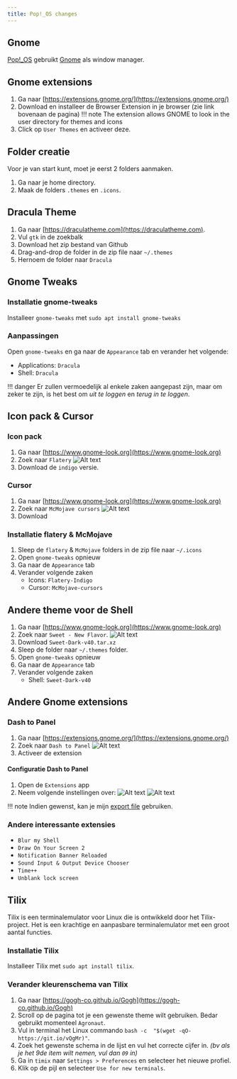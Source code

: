 ```yaml
---
title: Pop!_OS changes
---
```


## Gnome

[Pop!_OS](./popos.md) gebruikt [Gnome](../../gnome.md) als window manager.

## Gnome extensions

1. Ga naar [https://extensions.gnome.org/](https://extensions.gnome.org/)
2. Download en installeer de Browser Extension in je browser (zie link bovenaan de pagina)
    !!! note
        The extension allows GNOME to look in  the user directory for themes and icons  
3. Click op `User Themes` en activeer deze.

## Folder creatie

Voor je van start kunt, moet je eerst 2 folders aanmaken.

1. Ga naar je home directory.
2. Maak de folders `.themes` en `.icons`.

## Dracula Theme

1. Ga naar [https://draculatheme.com](https://draculatheme.com).
2. Vul `gtk` in de zoekbalk
3. Download het zip bestand van Github
4. Drag-and-drop de folder in de zip file naar `~/.themes`
5. Hernoem de folder naar `Dracula`

## Gnome Tweaks

### Installatie gnome-tweaks

Installeer `gnome-tweaks` met `sudo apt install gnome-tweaks`

### Aanpassingen

Open `gnome-tweaks` en ga naar de `Appearance` tab en verander het volgende:

- Applications: `Dracula`
- Shell: `Dracula`

!!! danger
    Er zullen vermoedelijk al enkele zaken aangepast zijn, maar om zeker te zijn, is het best om *uit te loggen* en *terug in te loggen*.

## Icon pack & Cursor

### Icon pack

1. Ga naar [https://www.gnome-look.org](https://www.gnome-look.org)
2. Zoek naar `Flatery`
    ![Alt text](image-1.png)
3. Download de `indigo` versie.

### Cursor

1. Ga naar [https://www.gnome-look.org](https://www.gnome-look.org)
2. Zoek naar `McMojave cursors`
    ![Alt text](image.png)
3. Download

### Installatie flatery & McMojave

1. Sleep de `flatery` & `McMojave` folders in de zip file naar `~/.icons`
2. Open `gnome-tweaks` opnieuw
3. Ga naar de `Appearance` tab
4. Verander volgende zaken
    - Icons: `Flatery-Indigo`
    - Cursor: `McMojave-cursors`

## Andere theme voor de Shell

1. Ga naar [https://www.gnome-look.org](https://www.gnome-look.org)
2. Zoek naar `Sweet - New Flavor`.
    ![Alt text](image-2.png)
3. Download `Sweet-Dark-v40.tar.xz`
4. Sleep de folder naar `~/.themes` folder.
5. Open `gnome-tweaks` opnieuw
6. Ga naar de `Appearance` tab
7. Verander volgende zaken
    - Shell: `Sweet-Dark-v40`

## Andere Gnome extensions

### Dash to Panel

1. Ga naar [https://extensions.gnome.org/](https://extensions.gnome.org/)
2. Zoek naar `Dash to Panel`
    ![Alt text](image-3.png)
3. Activeer de extension

#### Configuratie Dash to Panel

1. Open de `Extensions` app
2. Neem volgende instellingen over:
    ![Alt text](image-6.png)
    ![Alt text](image-5.png)

!!! note
    Indien gewenst, kan je mijn [export file](../../../_assets/files/dash-to-panel) gebruiken.

### Andere interessante extensies

- `Blur my Shell`
- `Draw On Your Screen 2`
- `Notification Banner Reloaded`
- `Sound Input & Output Device Chooser`
- `Time++`
- `Unblank lock screen`

## Tilix

Tilix is een terminalemulator voor Linux die is ontwikkeld door het Tilix-project. Het is een krachtige en aanpasbare terminalemulator met een groot aantal functies.

### Installatie Tilix

Installeer Tilix met `sudo apt install tilix`.

### Verander kleurenschema van Tilix

1. Ga naar [https://gogh-co.github.io/Gogh](https://gogh-co.github.io/Gogh)
2. Scroll op de pagina tot je een gewenste theme wilt gebruiken. Bedar gebruikt momenteel `Agronaut`.
3. Vul in terminal het Linux commando `bash -c  "$(wget -qO- https://git.io/vQgMr)"`.
4. Zoek het gewenste schema in de lijst en vul het correcte cijfer in. *(bv als je het 9de item wilt nemen, vul dan `09` in)*
5. Ga in `timix` naar `Settings > Preferences` en selecteer het nieuwe profiel.
6. Klik op de pijl en selecteer `Use for new terminals`.
